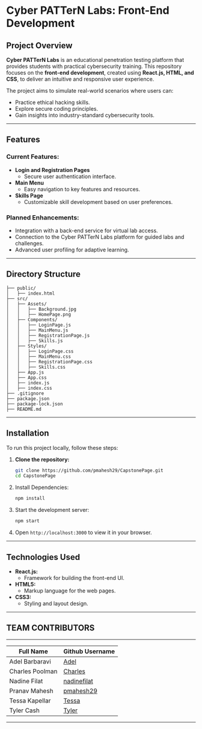 # Cyber PATTerN Labs: Front-End Development

## Project Overview

**Cyber PATTerN Labs** is an educational penetration testing platform that provides students with practical cybersecurity training. This repository focuses on the **front-end development**, created using **React.js, HTML, and CSS**, to deliver an intuitive and responsive user experience.

The project aims to simulate real-world scenarios where users can:
- Practice ethical hacking skills.
- Explore secure coding principles.
- Gain insights into industry-standard cybersecurity tools.

---

## Features

### Current Features:
- **Login and Registration Pages**
  - Secure user authentication interface.
- **Main Menu**
  - Easy navigation to key features and resources.
- **Skills Page**
  - Customizable skill development based on user preferences.

### Planned Enhancements:
- Integration with a back-end service for virtual lab access.
- Connection to the Cyber PATTerN Labs platform for guided labs and challenges.
- Advanced user profiling for adaptive learning.

---

## Directory Structure
```CAPSTONE_FRONTEND/
├── public/
│   ├── index.html
├── src/
│   ├── Assets/
│   │   ├── Background.jpg
│   │   ├── HomePage.png
│   ├── Components/
│   │   ├── LoginPage.js
│   │   ├── MainMenu.js
│   │   ├── RegistrationPage.js
│   │   ├── Skills.js
│   ├── Styles/
│   │   ├── LoginPage.css
│   │   ├── MainMenu.css
│   │   ├── RegistrationPage.css
│   │   ├── Skills.css
│   ├── App.js
│   ├── App.css
│   ├── index.js
│   ├── index.css
├── .gitignore
├── package.json
├── package-lock.json
├── README.md
```


---

## Installation

To run this project locally, follow these steps:

1. **Clone the repository:**
   ```bash
   git clone https://github.com/pmahesh29/CapstonePage.git
   cd CapstonePage
2. Install Dependencies:
   ```bash
   npm install
3. Start the development server:
   ```bash
   npm start
4. Open `http://localhost:3000` to view it in your browser.

---

## Technologies Used
- **React.js:**
  - Framework for building the front-end UI.
- **HTML5:**
  - Markup language for the web pages.
- **CSS3:**
  - Styling and layout design.

---
## TEAM CONTRIBUTORS
-------------------------------------
|  Full Name       | Github Username |
|------------------|-----------------|
|Adel Barbaravi    |   [Adel](https://github.com/username) |
|Charles Poolman   |   [Charles](https://github.com/username)               |
|Nadine Filat      |   [nadinefilat](https://github.com/nadinefilat)     |
|Pranav Mahesh     |   [pmahesh29](https://github.com/pmahesh29)         |
|Tessa Kapellar    |   [Tessa](https://github.com/username)         |
|Tyler Cash        |   [Tyler](https://github.com/username)         |

------------------------------------------------------------------------
